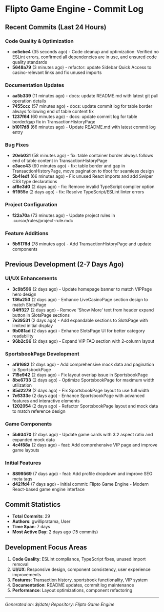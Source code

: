 # Flipto Game Engine - Commit Log

## Recent Commits (Last 24 Hours)

### Code Quality & Optimization
- **ce5ebe4** (35 seconds ago) - Code cleanup and optimization: Verified no ESLint errors, confirmed all dependencies are in use, and ensured code quality standards
- **5648a79** (3 minutes ago) - refactor: update Sidebar Quick Access to casino-relevant links and fix unused imports

### Documentation Updates
- **aa5b339** (11 minutes ago) - docs: update README.md with latest git pull operation details
- **7455ccc** (57 minutes ago) - docs: update commit log for table border always following end of table content fix
- **1237f64** (60 minutes ago) - docs: update commit log for table border/gap fix in TransactionHistoryPage
- **b1017d8** (66 minutes ago) - Update README.md with latest commit log entry

### Bug Fixes
- **20eb031** (58 minutes ago) - fix: table container border always follows end of table content in TransactionHistoryPage
- **e3acc43** (60 minutes ago) - fix: table border and gap in TransactionHistoryPage, move pagination to tfoot for seamless design
- **5b41edf** (66 minutes ago) - Fix unused React imports and add Swiper CSS type declarations
- **af8e3d0** (2 days ago) - fix: Remove invalid TypeScript compiler option
- **ff1955e** (2 days ago) - fix: Resolve TypeScript/ESLint linter errors

### Project Configuration
- **f22a70a** (73 minutes ago) - Update project rules in .cursor/rules/project-rule.mdc

### Feature Additions
- **5b5178d** (78 minutes ago) - Add TransactionHistoryPage and update components

## Previous Development (2-7 Days Ago)

### UI/UX Enhancements
- **3c9b596** (2 days ago) - Update homepage banner to match VIPPage hero design
- **136a253** (2 days ago) - Enhance LiveCasinoPage section design to match SlotsPage
- **04ff327** (2 days ago) - Remove 'Show More' text from header expand button in SlotsPage sections
- **7e39531** (2 days ago) - Add expandable sections to SlotsPage with limited initial display
- **9b081ad** (2 days ago) - Enhance SlotsPage UI for better category readability
- **96b2c96** (2 days ago) - Expand VIP FAQ section with 2-column layout

### SportsbookPage Development
- **af91682** (2 days ago) - Add comprehensive mock data and pagination to SportsbookPage
- **715e942** (2 days ago) - Fix layout overlap issue in SportsbookPage
- **8be6733** (2 days ago) - Optimize SportsbookPage for maximum width utilization
- **85d2279** (2 days ago) - Fix SportsbookPage layout to use full width
- **7c6333e** (2 days ago) - Enhance SportsbookPage with advanced features and interactive elements
- **1202054** (2 days ago) - Refactor SportsbookPage layout and mock data to match reference design

### Game Components
- **5b93470** (2 days ago) - Update game cards with 3:2 aspect ratio and expanded mock data
- **4c4f88a** (2 days ago) - feat: Add comprehensive VIP page and improve game layouts

### Initial Features
- **8899569** (7 days ago) - feat: Add profile dropdown and improve SEO meta tags
- **d421fd4** (7 days ago) - Initial commit: Flipto Game Engine - Modern React-based game engine interface

## Commit Statistics

- **Total Commits**: 29
- **Authors**: gwillipratama, User
- **Time Span**: 7 days
- **Most Active Day**: 2 days ago (15 commits)

## Development Focus Areas

1. **Code Quality**: ESLint compliance, TypeScript fixes, unused import removal
2. **UI/UX**: Responsive design, component consistency, user experience improvements
3. **Features**: Transaction history, sportsbook functionality, VIP system
4. **Documentation**: README updates, commit log maintenance
5. **Performance**: Layout optimizations, component refactoring

---
*Generated on: $(date)*
*Repository: Flipto Game Engine*
